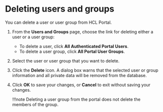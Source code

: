 # Deleting users and groups

You can delete a user or user group from HCL Portal.

1.  From the **Users and Groups** page, choose the link for deleting either a user or a user group:

    -   To delete a user, click **All Authenticated Portal Users**.
    -   To delete a user group, click **All Portal User Groups**.
    
2.  Select the user or user group that you want to delete.

3.  Click the **Delete** icon. A dialog box warns that the selected user or group information and all private data will be removed from the database.

4.  Click **OK** to save your changes, or **Cancel** to exit without saving your changes.

    !!!note
        Deleting a user group from the portal does not delete the members of the group.



